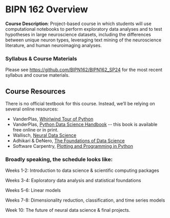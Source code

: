 # BIPN 162 Overview

<b>Course Description</b>: Project-based course in which students will use computational notebooks to perform exploratory data analyses and to test hypotheses in large neuroscience datasets, including the differences between unique neuron types, leveraging text mining of the neuroscience literature, and human neuroimaging analyses.

### Syllabus & Course Materials
Please see https://github.com/BIPN162/BIPN162_SP24 for the most recent syllabus and course materials.

## Course Resources
There is no official textbook for this course. Instead, we’ll be relying on several online resources:
* VanderPlas, <a href="https://github.com/jakevdp/WhirlwindTourOfPython/ ">Whirlwind Tour of Python</a>
* VanderPlas, <a href="https://jakevdp.github.io/PythonDataScienceHandbook/">Python Data Science Handbook</a> -- this book is available free online or in print.
* Wallisch, <a href="https://www.sciencedirect.com/book/9780128040430/neural-data-science">Neural Data Science</a>
* Adhikari & DeNero, <a href="https://www.inferentialthinking.com/chapters/intro.html">The Foundations of Data Science</a>
* Software Carpentry, <a href="https://swcarpentry.github.io/python-novice-gapminder//">Plotting and Programming in Python</a>


### Broadly speaking, the schedule looks like:

Weeks 1-2: Introduction to data science & scientific computing packages

Weeks 3-4: Exploratory data analysis and statistical foundations

Weeks 5-6: Linear models 

Weeks 7-8: Dimensionality reduction, classification, and time series models

Week 10: The future of neural data science & final projects.
